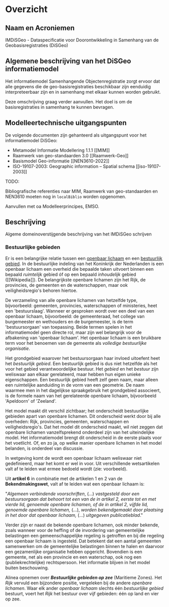 # Overzicht

## Naam en Acroniemen

IMDiSGeo - Dataspecificatie voor Doorontwikkeling in Samenhang van de Geobasisregistraties (DiSGeo)

## Algemene beschrijving van het DiSGeo informatiemodel
Het informatiemodel Samenhangende Objectenregistratie  zorgt ervoor dat alle gegevens die de geo-basisregistraties beschikbaar zijn eenduidig interpreteerbaar zijn en in samenhang met elkaar kunnen worden gebruikt. 

<aside class="issue">Deze omschrijving graag verder aanvullen. Het doel is om de basisregistraties in samenhang te kunnen bevragen.</aside>

## Modelleertechnische uitgangspunten

De volgende documenten zijn gehanteerd als uitgangspunt voor het informatiemodel DiSGeo:

 - Metamodel Informatie Modellering 1.1.1 [[MIM]]
 - Raamwerk van geo-standaarden 3.0 [[Raamwerk-Geo]]
 - Basismodel Geo-informatie [[NEN3610-2022]]
 - ISO-19107-2003: Geographic information – Spatial schema [[iso-19107-2003]]

<aside class="issue">
TODO: 

Bibliografische referenties naar MIM, Raamwerk van geo-standaarden en NEN3610 moeten nog in `localBiblio` worden opgenomen.

Aanvullen met oa Modelleerprincipes, EMSO. 
</aside>

## Beschrijving

<aside class="issue">Algeme domeinoverstijgende beschrijving van het IMDiSGeo schrijven</aside>

### Bestuurlijke gebieden
Er is een belangrijke relatie tussen een [openbaar lichaam](https://geonovum.github.io/disgeo-im/#global_class_BestuurlijkeGebieden_OpenbaarLichaam) en een [bestuurlijk gebied](https://geonovum.github.io/disgeo-im/#global_class_BestuurlijkeGebieden_BestuurlijkGebied). In de bestuurlijke indeling van het Koninkrijk der Nederlanden is een openbaar lichaam een overheid die bepaalde taken uitvoert binnen een bepaald _ruimtelijk_ gebied óf op een bepaald _inhoudelijk_ gebied ([[Wikipedia]]). De belangrijkste openbare lichamen zijn het Rijk, de provincies, de gemeenten en de waterschappen, maar ook veiligheidsregio's behoren hiertoe.

De verzameling van alle openbare lichamen van hetzelfde type, bijvoorbeeld: gemeenten, provincies, waterschappen of ministeries, heet een 'bestuurslaag'. Wanneer er gesproken wordt over een deel van een openbaar lichaam, bijvoorbeeld: de gemeenteraad, het college van burgemeester en wethouders en de burgemeester, is de term 'bestuursorgaan' van toepassing. Beide termen spelen in het informatiemodel geen directe rol, maar zijn wel belangrijk voor de afbakening van 'openbaar lichaam'. Het openbaar lichaam is een bruikbare term voor het benoemen van de gemeente als _volledige bestuurlijke organisatie_.

Het grondgebied waarover het bestuursorgaan haar invloed uitoefent heet het *bestuurlijk gebied*. Een bestuurlijk gebied is dus niet hetzelfde als het voor het gebied verantwoordelijke bestuur. Het _gebied_ en het _bestuur_ zijn weliswaar aan elkaar gerelateerd, maar hebben hun eigen unieke eigenschappen. Een bestuurlijk gebied heeft zelf geen naam, maar alleen een ruimtelijke aanduiding in de vorm van een geometrie. De naam waarmee men in het dagelijkse spraakgebruik het grondgebied associeert, is de formele naam van het gerelateerde openbare lichaam, bijvoorbeeld 'Apeldoorn' of 'Zeeland'.

Het model maakt dit verschil zichtbaar; het onderscheidt bestuurlijke gebieden apart van openbare lichamen. Dit onderscheid werkt door bij alle overheden: Rijk, provincies, gemeenten, waterschappen en veiligheidsregio's. Dat het model dit onderscheid maakt, wil niet zeggen dat openbare lichamen vanzelfsprekend onderdeel zijn van het uiteindelijke model. Het informatiemodel brengt dit onderscheid in de eerste plaats voor het voetlicht. Of, en zo ja, op welke manier openbare lichamen in het model belanden, is onderdeel van discussie.

<aside class="example">
In wetgeving komt de wordt een openbaar lichaam weliswaar niet gedefinieerd, maar het komt er wel in voor. Uit verschillende wetsartikelen valt af te leiden wat ermee bedoeld wordt (zie: voorbeeld).

Uit <strong>artikel 6</strong> in combinatie met de artikelen 1 en 2 van de <strong>Bekendmakingswet</strong>, valt af te leiden wat een openbaar lichaam is:

"<i>Algemeen verbindende voorschriften</i>, (...) <i>vastgesteld door een bestuursorgaan dat behoort tot een van de in artikel 2, eerste tot en met vierde lid, genoemde openbare lichamen, of de in artikel 2, vijfde lid, genoemde openbare lichamen,</i> (...), <i>worden bekendgemaakt door plaatsing in het door dat openbaar lichaam,</i> (...) <i>uitgegeven publicatieblad</i>."

Verder zijn er naast de bekende openbare lichamen, ook minder bekende, zoals wanneer voor de heffing of de invordering van gemeentelijke belastingen een gemeenschappelijke regeling is getroffen en bij die regeling een openbaar lichaam is ingesteld. Dat betekent dat een aantal gemeenten samenwerken om de gemeentelijke belastingen binnen te halen en daarvoor een gezamenlijke organisatie hebben opgericht. Bovendien is een gemeente, net als een provincie en een waterschap, ook nog een (publiekrechtelijke) rechtspersoon. Het informatie blijven in het model buiten beschouwing.
</aside>

<aside class="issue">Alinea opnemen over <strong><i>Bestuurlijke gebieden op zee</i></strong> (Maritieme Zones). Het <i>Rijk</i> vervuld een bijzondere positie, vergeleken bij de andere <i>openbare lichamen</i>. Waar elk ander <i>openbaar lichaam</i> slechts één <i>bestuurlijke gebied</i> bestuurt, voert het <i>Rijk</i> het bestuur over vijf gebieden: één op land en vier op zee.</aside>